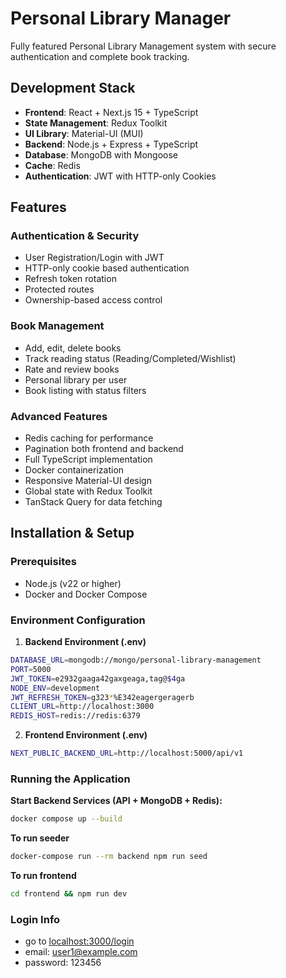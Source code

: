 # Personal Library Manager

Fully featured Personal Library Management system with secure authentication and complete book tracking.

## Development Stack

- **Frontend**: React + Next.js 15 + TypeScript
- **State Management**: Redux Toolkit
- **UI Library**: Material-UI (MUI)
- **Backend**: Node.js + Express + TypeScript
- **Database**: MongoDB with Mongoose
- **Cache**: Redis
- **Authentication**: JWT with HTTP-only Cookies

## Features

### Authentication & Security

- User Registration/Login with JWT
- HTTP-only cookie based authentication
- Refresh token rotation
- Protected routes
- Ownership-based access control

### Book Management

- Add, edit, delete books
- Track reading status (Reading/Completed/Wishlist)
- Rate and review books
- Personal library per user
- Book listing with status filters

### Advanced Features

- Redis caching for performance
- Pagination both frontend and backend
- Full TypeScript implementation
- Docker containerization
- Responsive Material-UI design
- Global state with Redux Toolkit
- TanStack Query for data fetching

## Installation & Setup

### Prerequisites

- Node.js (v22 or higher)
- Docker and Docker Compose

### Environment Configuration

1. **Backend Environment (.env)**

```bash
DATABASE_URL=mongodb://mongo/personal-library-management
PORT=5000
JWT_TOKEN=e2932gaaga42gaxgeaga,tag@$4ga
NODE_ENV=development
JWT_REFRESH_TOKEN=g323*%E342eagergeragerb
CLIENT_URL=http://localhost:3000
REDIS_HOST=redis://redis:6379
```

2. **Frontend Environment (.env)**

```bash
NEXT_PUBLIC_BACKEND_URL=http://localhost:5000/api/v1
```

### Running the Application

**Start Backend Services (API + MongoDB + Redis):**

```bash
docker compose up --build
```

**To run seeder**

```bash
docker-compose run --rm backend npm run seed
```

**To run frontend**

```bash
cd frontend && npm run dev
```

### Login Info

- go to [localhost:3000/login](localhost:3000/login)
- email: user1@example.com
- password: 123456


